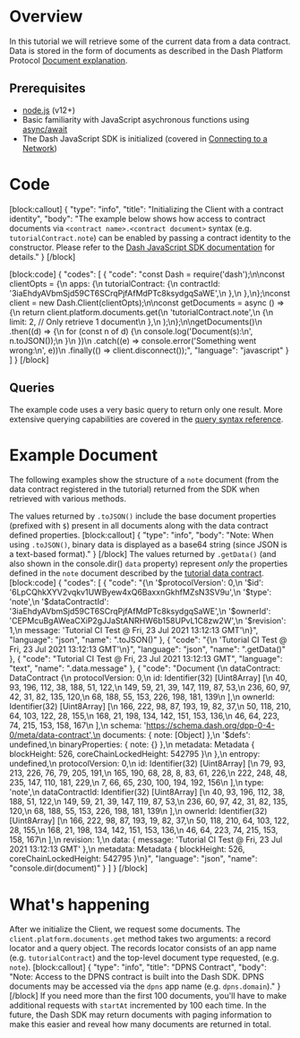 # Overview

In this tutorial we will retrieve some of the current data from a data contract. Data is stored in the form of documents as described in the Dash Platform Protocol [Document explanation](explanation-platform-protocol-document).

## Prerequisites
- [node.js](https://nodejs.org/en/) (v12+)
- Basic familiarity with JavaScript asychronous functions using [async/await](https://developer.mozilla.org/en-US/docs/Learn/JavaScript/Asynchronous/Async_await)
- The Dash JavaScript SDK is initialized (covered in [Connecting to a Network](tutorial-connecting-to-testnet))

# Code
[block:callout]
{
  "type": "info",
  "title": "Initializing the Client with a contract identity",
  "body": "The example below shows how access to contract documents via `<contract name>.<contract document>` syntax (e.g. `tutorialContract.note`) can be enabled by passing a contract identity to the constructor. Please refer to the [Dash JavaScript SDK documentation](https://github.com/dashevo/platform/blob/master/packages/js-dash-sdk/docs/getting-started/multiple-apps.md) for details."
}
[/block]

[block:code]
{
  "codes": [
    {
      "code": "const Dash = require('dash');\n\nconst clientOpts = {\n  apps: {\n    tutorialContract: {\n      contractId: '3iaEhdyAVbmSjd59CT6SCrqPjfAfMdPTc8ksydgqSaWE',\n    },\n  },\n};\nconst client = new Dash.Client(clientOpts);\n\nconst getDocuments = async () => {\n  return client.platform.documents.get(\n    'tutorialContract.note',\n    {\n      limit: 2, // Only retrieve 1 document\n    },\n  );\n};\n\ngetDocuments()\n  .then((d) => {\n    for (const n of d) {\n      console.log('Document(s):\\n', n.toJSON());\n    }\n  })\n  .catch((e) => console.error('Something went wrong:\\n', e))\n  .finally(() => client.disconnect());",
      "language": "javascript"
    }
  ]
}
[/block]
## Queries

The example code uses a very basic query to return only one result. More extensive querying capabilities are covered in the [query syntax reference](reference-query-syntax).

# Example Document

The following examples show the structure of a `note` document (from the data contract registered in the tutorial) returned from the SDK when retrieved with various methods. 

The values returned by `.toJSON()` include the base document properties (prefixed with `$`) present in all documents along with the data contract defined properties. 
[block:callout]
{
  "type": "info",
  "body": "Note: When using `.toJSON()`, binary data is displayed as a base64 string (since JSON is a text-based format)."
}
[/block]
The values returned by `.getData()` (and also shown in the console.dir() `data` property) represent _only_ the properties defined in the `note` document described by the [tutorial data contract](tutorial-register-a-data-contract#code).
[block:code]
{
  "codes": [
    {
      "code": "{\n  '$protocolVersion': 0,\n  '$id': '6LpCQhkXYV2vqkv1UWByew4xQ6BaxxnGkhfMZsN3SV9u',\n  '$type': 'note',\n  '$dataContractId': '3iaEhdyAVbmSjd59CT6SCrqPjfAfMdPTc8ksydgqSaWE',\n  '$ownerId': 'CEPMcuBgAWeaCXiP2gJJaStANRHW6b158UPvL1C8zw2W',\n  '$revision': 1,\n  message: 'Tutorial CI Test @ Fri, 23 Jul 2021 13:12:13 GMT'\n}",
      "language": "json",
      "name": ".toJSON()"
    },
    {
      "code": "{\n  'Tutorial CI Test @ Fri, 23 Jul 2021 13:12:13 GMT'\n}",
      "language": "json",
      "name": ".getData()"
    },
    {
      "code": "Tutorial CI Test @ Fri, 23 Jul 2021 13:12:13 GMT",
      "language": "text",
      "name": ".data.message"
    },
    {
      "code": "Document {\n  dataContract: DataContract {\n    protocolVersion: 0,\n    id: Identifier(32) [Uint8Array] [\n       40,  93, 196, 112,  38, 188,  51, 122,\n      149,  59,  21,  39, 147, 119,  87,  53,\n      236,  60,  97,  42,  31,  82, 135, 120,\n       68, 188,  55, 153, 226, 198, 181, 139\n    ],\n    ownerId: Identifier(32) [Uint8Array] [\n      166, 222,  98,  87, 193,  19,  82,  37,\n       50, 118, 210,  64, 103, 122,  28, 155,\n      168,  21, 198, 134, 142, 151, 153, 136,\n       46,  64, 223,  74, 215, 153, 158, 167\n    ],\n    schema: 'https://schema.dash.org/dpp-0-4-0/meta/data-contract',\n    documents: { note: [Object] },\n    '$defs': undefined,\n    binaryProperties: { note: {} },\n    metadata: Metadata { blockHeight: 526, coreChainLockedHeight: 542795 }\n  },\n  entropy: undefined,\n  protocolVersion: 0,\n  id: Identifier(32) [Uint8Array] [\n     79,  93, 213, 226,  76,  79, 205, 191,\n    165, 190,  68,  28,   8,  83,  61, 226,\n    222, 248,  48, 235, 147, 110, 181, 229,\n      7,  66,  65, 230, 100, 194, 192, 156\n  ],\n  type: 'note',\n  dataContractId: Identifier(32) [Uint8Array] [\n     40,  93, 196, 112,  38, 188,  51, 122,\n    149,  59,  21,  39, 147, 119,  87,  53,\n    236,  60,  97,  42,  31,  82, 135, 120,\n     68, 188,  55, 153, 226, 198, 181, 139\n  ],\n  ownerId: Identifier(32) [Uint8Array] [\n    166, 222,  98,  87, 193,  19,  82,  37,\n     50, 118, 210,  64, 103, 122,  28, 155,\n    168,  21, 198, 134, 142, 151, 153, 136,\n     46,  64, 223,  74, 215, 153, 158, 167\n  ],\n  revision: 1,\n  data: { message: 'Tutorial CI Test @ Fri, 23 Jul 2021 13:12:13 GMT' },\n  metadata: Metadata { blockHeight: 526, coreChainLockedHeight: 542795 }\n}",
      "language": "json",
      "name": "console.dir(document)"
    }
  ]
}
[/block]
# What's happening

After we initialize the Client, we request some documents. The `client.platform.documents.get` method takes two arguments: a record locator and a query object. The records locator consists of an app name (e.g. `tutorialContract`) and the top-level document type requested, (e.g. `note`).
[block:callout]
{
  "type": "info",
  "title": "DPNS Contract",
  "body": "Note: Access to the DPNS contract is built into the Dash SDK. DPNS documents may be accessed via the `dpns` app name (e.g. `dpns.domain`)."
}
[/block]
If you need more than the first 100 documents, you'll have to make additional requests with `startAt` incremented by 100 each time. In the future, the Dash SDK may return documents with paging information to make this easier and reveal how many documents are returned in total.
